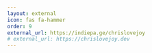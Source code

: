 ```yaml
---
layout: external
icon: fas fa-hammer
order: 9
external_url: https://indiepa.ge/chrislovejoy
# external_url: https://chrislovejoy.dev
---
```


<!-- TODO: put projects after Essays in tab order once have fleshed out project page -->
